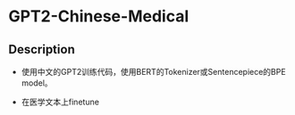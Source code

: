 # GPT2-Chinese-Medical

## Description

- 使用中文的GPT2训练代码，使用BERT的Tokenizer或Sentencepiece的BPE model。


- 在医学文本上finetune
